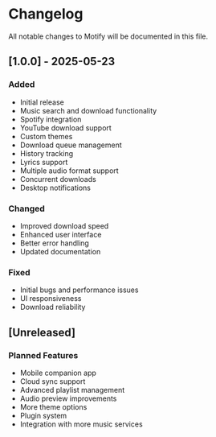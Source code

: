 # Changelog

All notable changes to Motify will be documented in this file.

## [1.0.0] - 2025-05-23

### Added
- Initial release
- Music search and download functionality
- Spotify integration
- YouTube download support
- Custom themes
- Download queue management
- History tracking
- Lyrics support
- Multiple audio format support
- Concurrent downloads
- Desktop notifications

### Changed
- Improved download speed
- Enhanced user interface
- Better error handling
- Updated documentation

### Fixed
- Initial bugs and performance issues
- UI responsiveness
- Download reliability

## [Unreleased]

### Planned Features
- Mobile companion app
- Cloud sync support
- Advanced playlist management
- Audio preview improvements
- More theme options
- Plugin system
- Integration with more music services
